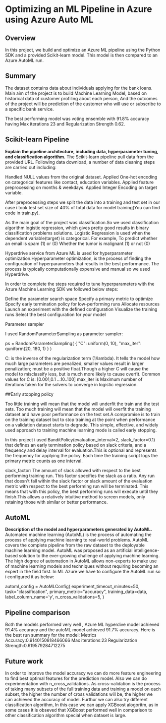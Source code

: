 # Optimizing an ML Pipeline in Azure using Azure Auto ML

## Overview
In this project, we build and optimize an Azure ML pipeline using the Python SDK and a provided Scikit-learn model.
This model is then compared to an Azure AutoML run.

## Summary
The dataset contains data about individuals applying for the bank loans. Main aim of the project is to build Machine Learning Model, based on historical data of customer profiling about each person, And the outcomes of the project will be prediction of the customer who will use or subscribe to a specific bank service.

The best performing model was voting ensemble with 91.8% accuracy having Max iterations 23 and Regularization Strength 0.62.
 

## Scikit-learn Pipeline
**Explain the pipeline architecture, including data, hyperparameter tuning, and classification algorithm.**
The Scikit-learn pipeline pull data from the provided URL. Following data download, a number of data cleaning steps are carried out including:

Handled NULL values from the original dataset.
Applied One-hot encoding on categorical features like contact, education variables.
Applied feature preprocessing on months & weekdays.
Applied Integer Encoding on target variable.

After preprocessing steps we split the data into a training and test set in our case i took test set size of 40% of total data for model training(You can find code in train.py).

As the main goal of the project was classification.So we used classification algorithm logistic regression, which gives pretty good results in binary classification problems solutions.
Logistic Regression is used when the dependent variable(target) is categorical.
For example,
To predict whether an email is spam (1) or (0)
Whether the tumor is malignant (1) or not (0)


Hyperdrive service from Azure ML is used for hyperparameter optimization.Hyperparameter optimization, is the process of finding the configuration of hyperparameters that results in the best performance. The process is typically computationally expensive and manual so we used Hyperdrive.

In order to complete the steps required to tune hyperparameters with the Azure Machine Learning SDK we followed below steps:

Define the parameter search space
Specify a primary metric to optimize
Specify early termination policy for low-performing runs
Allocate resources
Launch an experiment with the defined configuration
Visualize the training runs
Select the best configuration for your model


Parameter sampler

I used RandomParameterSampling as parameter sampler:

ps = RandomParameterSampling(
    {
        "C": uniform(0, 10),
        "max_iter": quniform(20, 180, 1)
    }
)

C: is the inverse of the regularization term (1/lambda). It tells the model how much large parameters are penalized, smaller values result in larger penalization; must be a positive float.Though a higher C will cause the model to misclassify less, but is much more likely to cause overfit.
Common values for C is: [0.001,0.1 …10..100]
max_iter is Maximum number of iterations taken for the solvers to converge in logistic regression.

##Early stopping policy

Too little training will mean that the model will underfit the train and the test sets. Too much training will mean that the model will overfit the training dataset and have poor performance on the test set.A compromise is to train on the training dataset but to stop training at the point when performance on a validation dataset starts to degrade. This simple, effective, and widely used approach to training machine learning mode is called early stopping.

In this project i used BanditPolicy(evaluation_interval=2, slack_factor=0.1) that defines an early termination policy based on slack criteria, and a frequency and delay interval for evaluation.This is optional and represents the frequency for applying the policy. Each time the training script logs the primary metric counts as one interval.

slack_factor: The amount of slack allowed with respect to the best performing training run. This factor specifies the slack as a ratio.
Any run that doesn't fall within the slack factor or slack amount of the evaluation metric with respect to the best performing run will be terminated. This means that with this policy, the best performing runs will execute until they finish.This allows a relatively intuitive method to screen models, only retaining those with similar or better performance.


## AutoML
**Description of the model and hyperparameters generated by AutoML.**
Automated machine learning (AutoML) is the process of automating the process of applying machine learning to real-world problems. AutoML covers the complete pipeline from the raw dataset to the deployable machine learning model. AutoML was proposed as an artificial intelligence-based solution to the ever-growing challenge of applying machine learning. The high degree of automation in AutoML allows non-experts to make use of machine learning models and techniques without requiring becoming an expert in the field first.
In ML Azure we have to configure the AutoML run so i configured it as below:

automl_config = AutoMLConfig(
    experiment_timeout_minutes=50,
    task="classification",
    primary_metric="accuracy",
    training_data=data,
    label_column_name='y',
    n_cross_validations=5,
    )

## Pipeline comparison
Both the models performed very well , Azure ML hyperdive model achieved 91.4% accuracy and the autoML model achieved 91.7% accuracy.
Here is the best run summary for the model:
Metrics
  Accuracy:0.9140150818466066
  Max iterations:23
  Regularization Strength:0.619579284712275

## Future work
In order to improve the model accuracy we can do more feature engineering to find best optimal features for the prediction model.
Also we can do experimentation with n_cross_validations. As cross-validation is the process of taking many subsets of the full training data and training a model on each subset, the higher the number of cross validations will be, the higher we can achieved the accuracy of model.
Furthur we can also try different classification algorithm, In this case we can apply XGBoost alogoritm, as in some cases it is obseved that XGBoost performed well in comparison to other classification algorithm special when dataset is large.
